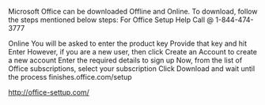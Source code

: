 Microsoft Office can be downloaded Offline and Online. To download, follow the steps mentioned below steps:
For Office Setup Help Call @ 1-844-474-3777

Online
You will be asked to enter the product key
Provide that key and hit Enter
However, if you are a new user, then click Create an Account to create a new account
Enter the required details to sign up
Now, from the list of Office subscriptions, select your subscription
Click Download and wait until the process finishes.office.com/setup


http://office-settup.com/
